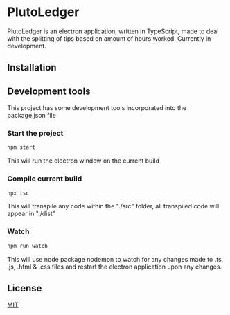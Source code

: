 # PlutoLedger

PlutoLedger is an electron application, written in TypeScript, made to deal with the splitting of tips based on amount of hours worked. Currently in development.

## Installation


## Development tools
This project has some development tools incorporated into the package.json file

### Start the project

```bash
npm start
```
This will run the electron window on the current build

### Compile current build
```bash
npx tsc
```
This will transpile any code within the "./src" folder, all transpiled code will appear in "./dist"

### Watch
```bash
npm run watch
```
This will use node package nodemon to watch for any changes made to .ts, .js, .html & .css files and restart the electron application upon any changes.

## License

[MIT](https://choosealicense.com/licenses/mit/)